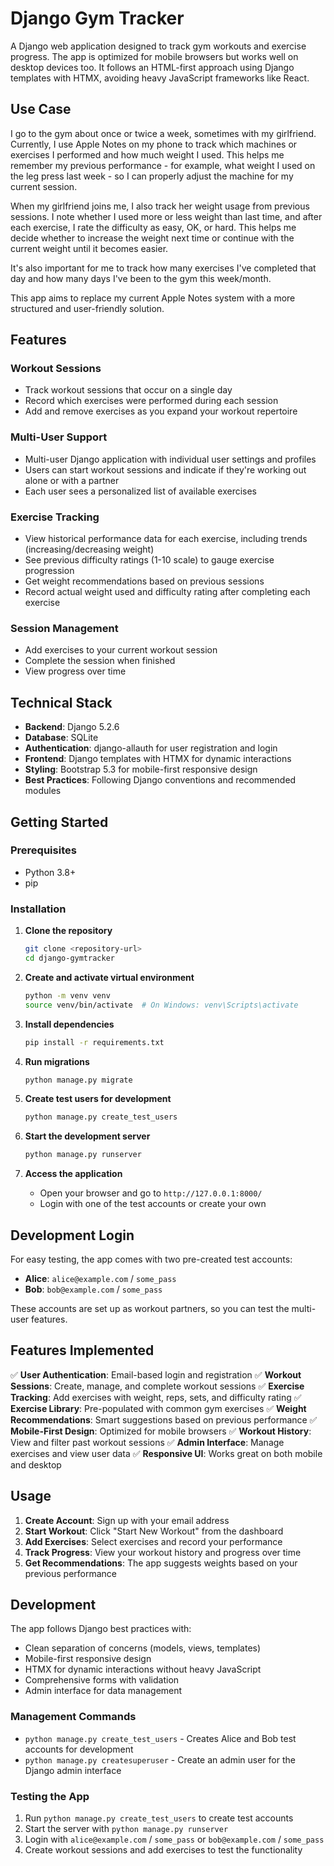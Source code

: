# Django Gym Tracker

A Django web application designed to track gym workouts and exercise progress. The app is optimized for mobile browsers but works well on desktop devices too. It follows an HTML-first approach using Django templates with HTMX, avoiding heavy JavaScript frameworks like React.

## Use Case

I go to the gym about once or twice a week, sometimes with my girlfriend. Currently, I use Apple Notes on my phone to track which machines or exercises I performed and how much weight I used. This helps me remember my previous performance - for example, what weight I used on the leg press last week - so I can properly adjust the machine for my current session.

When my girlfriend joins me, I also track her weight usage from previous sessions. I note whether I used more or less weight than last time, and after each exercise, I rate the difficulty as easy, OK, or hard. This helps me decide whether to increase the weight next time or continue with the current weight until it becomes easier.

It's also important for me to track how many exercises I've completed that day and how many days I've been to the gym this week/month.

This app aims to replace my current Apple Notes system with a more structured and user-friendly solution.

## Features

### Workout Sessions

- Track workout sessions that occur on a single day
- Record which exercises were performed during each session
- Add and remove exercises as you expand your workout repertoire

### Multi-User Support

- Multi-user Django application with individual user settings and profiles
- Users can start workout sessions and indicate if they're working out alone or with a partner
- Each user sees a personalized list of available exercises

### Exercise Tracking

- View historical performance data for each exercise, including trends (increasing/decreasing weight)
- See previous difficulty ratings (1-10 scale) to gauge exercise progression
- Get weight recommendations based on previous sessions
- Record actual weight used and difficulty rating after completing each exercise

### Session Management

- Add exercises to your current workout session
- Complete the session when finished
- View progress over time

## Technical Stack

- **Backend**: Django 5.2.6
- **Database**: SQLite
- **Authentication**: django-allauth for user registration and login
- **Frontend**: Django templates with HTMX for dynamic interactions
- **Styling**: Bootstrap 5.3 for mobile-first responsive design
- **Best Practices**: Following Django conventions and recommended modules

## Getting Started

### Prerequisites

- Python 3.8+
- pip

### Installation

1. **Clone the repository**

   ```bash
   git clone <repository-url>
   cd django-gymtracker
   ```

2. **Create and activate virtual environment**

   ```bash
   python -m venv venv
   source venv/bin/activate  # On Windows: venv\Scripts\activate
   ```

3. **Install dependencies**

   ```bash
   pip install -r requirements.txt
   ```

4. **Run migrations**

   ```bash
   python manage.py migrate
   ```

5. **Create test users for development**

   ```bash
   python manage.py create_test_users
   ```

6. **Start the development server**

   ```bash
   python manage.py runserver
   ```

7. **Access the application**
   - Open your browser and go to `http://127.0.0.1:8000/`
   - Login with one of the test accounts or create your own

## Development Login

For easy testing, the app comes with two pre-created test accounts:

- **Alice**: `alice@example.com` / `some_pass`
- **Bob**: `bob@example.com` / `some_pass`

These accounts are set up as workout partners, so you can test the multi-user features.

## Features Implemented

✅ **User Authentication**: Email-based login and registration
✅ **Workout Sessions**: Create, manage, and complete workout sessions
✅ **Exercise Tracking**: Add exercises with weight, reps, sets, and difficulty rating
✅ **Exercise Library**: Pre-populated with common gym exercises
✅ **Weight Recommendations**: Smart suggestions based on previous performance
✅ **Mobile-First Design**: Optimized for mobile browsers
✅ **Workout History**: View and filter past workout sessions
✅ **Admin Interface**: Manage exercises and view user data
✅ **Responsive UI**: Works great on both mobile and desktop

## Usage

1. **Create Account**: Sign up with your email address
2. **Start Workout**: Click "Start New Workout" from the dashboard
3. **Add Exercises**: Select exercises and record your performance
4. **Track Progress**: View your workout history and progress over time
5. **Get Recommendations**: The app suggests weights based on your previous performance

## Development

The app follows Django best practices with:

- Clean separation of concerns (models, views, templates)
- Mobile-first responsive design
- HTMX for dynamic interactions without heavy JavaScript
- Comprehensive forms with validation
- Admin interface for data management

### Management Commands

- `python manage.py create_test_users` - Creates Alice and Bob test accounts for development
- `python manage.py createsuperuser` - Create an admin user for the Django admin interface

### Testing the App

1. Run `python manage.py create_test_users` to create test accounts
2. Start the server with `python manage.py runserver`
3. Login with `alice@example.com` / `some_pass` or `bob@example.com` / `some_pass`
4. Create workout sessions and add exercises to test the functionality
